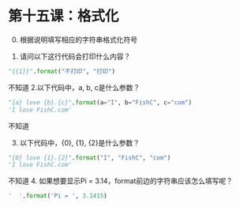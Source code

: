 # 第十五课：格式化
0. 根据说明填写相应的字符串格式化符号

1. 请问以下这行代码会打印什么内容？
```python
"{{1}}".format("不打印", "打印")
```
不知道
2.以下代码中，a, b, c是什么参数？
```python
"{a} love {b}.{c}".format(a="I", b="FishC", c="com")
'I love FishC.com'
```
不知道

3. 以下代码中，{0}, {1}, {2}是什么参数？
```python
"{0} love {1}.{2}".format("I", "FishC", "com")
'I love FishC.com'
```
不知道
4. 如果想要显示Pi = 3.14，format前边的字符串应该怎么填写呢？
```python
'  '.format('Pi = ', 3.1415)
```